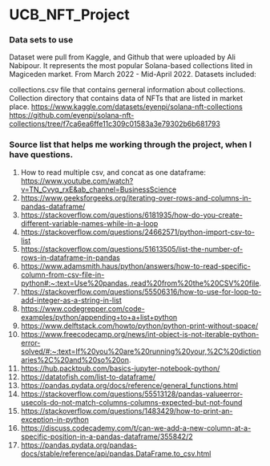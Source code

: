 # UCB_NFT_Project


### Data sets to use
Dataset were pull from Kaggle, and Github that were uploaded by Ali Nabipour. It represents the most popular Solana-based collections lited in Magiceden market. From March 2022 - Mid-April 2022. Datasets included:

collections.csv file that contains gerneral information about collections.
Collection directory that contains data of NFTs that are listed in market place.
https://www.kaggle.com/datasets/eyenpi/solana-nft-collections
https://github.com/eyenpi/solana-nft-collections/tree/f7ca6ea6ffe11c309c01583a3e79302b6b681793

### Source list that helps me working through the project, when I have questions.

1. How to read multiple csv, and concat as one dataframe: https://www.youtube.com/watch?v=TN_Cvyq_rxE&ab_channel=BusinessScience
2. https://www.geeksforgeeks.org/iterating-over-rows-and-columns-in-pandas-dataframe/
3. https://stackoverflow.com/questions/6181935/how-do-you-create-different-variable-names-while-in-a-loop
4. https://stackoverflow.com/questions/24662571/python-import-csv-to-list
5. https://stackoverflow.com/questions/51613505/list-the-number-of-rows-in-dataframe-in-pandas
6. https://www.adamsmith.haus/python/answers/how-to-read-specific-column-from-csv-file-in-python#:~:text=Use%20pandas.,read%20from%20the%20CSV%20file.
7. https://stackoverflow.com/questions/55506316/how-to-use-for-loop-to-add-integer-as-a-string-in-list
8. https://www.codegrepper.com/code-examples/python/appending+to+a+list+python
9. https://www.delftstack.com/howto/python/python-print-without-space/
10. https://www.freecodecamp.org/news/int-object-is-not-iterable-python-error-solved/#:~:text=If%20you%20are%20running%20your,%2C%20dictionaries%2C%20and%20so%20on.
11. https://hub.packtpub.com/basics-jupyter-notebook-python/
12. https://datatofish.com/list-to-dataframe/
13. https://pandas.pydata.org/docs/reference/general_functions.html
14. https://stackoverflow.com/questions/55513128/pandas-valueerror-usecols-do-not-match-columns-columns-expected-but-not-found
15. https://stackoverflow.com/questions/1483429/how-to-print-an-exception-in-python
16. https://discuss.codecademy.com/t/can-we-add-a-new-column-at-a-specific-position-in-a-pandas-dataframe/355842/2
17. https://pandas.pydata.org/pandas-docs/stable/reference/api/pandas.DataFrame.to_csv.html




